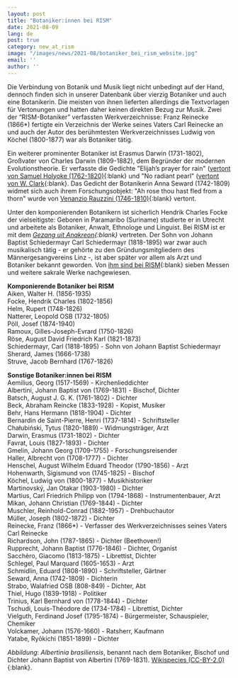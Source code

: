 ```yaml
---
layout: post
title: "Botaniker:innen bei RISM"
date: 2021-08-09
lang: de
post: true
category: new_at_rism
image: "/images/news/2021-08/botaniker_bei_rism_website.jpg"
email: ''
author: ''
---
```


Die Verbindung von Botanik und Musik liegt nicht unbedingt auf der Hand, dennoch finden sich in unserer Datenbank über vierzig Botaniker und auch eine Botanikerin. Die meisten von ihnen lieferten allerdings die Textvorlagen für Vertonungen und hatten daher keinen direkten Bezug zur Musik. Zwei der “RISM-Botaniker” verfassten Werkverzeichnisse: Franz Reinecke (1866*) fertigte ein Verzeichnis der Werke seines Vaters Carl Reinecke an und auch der Autor des berühmtesten Werkverzeichnisses Ludwig von Köchel (1800-1877) war als Botaniker tätig.  

Ein weiterer prominenter Botaniker ist Erasmus Darwin (1731-1802), Großvater von Charles Darwin (1809-1882), dem Begründer der modernen Evolutionstheorie. Er verfasste die Gedichte "Elijah’s prayer for rain" ([vertont von Samuel Holyoke (1762-1820)](https://opac.rism.info/search?id=900007121&View=rism){:blank} und "No radiant pearl" ([vertont von W. Clark](https://opac.rism.info/search?id=112776&View=rism){:blank}. Das Gedicht der Botanikerin Anna Seward (1742-1809) widmet sich auch ihrem Forschungsobjekt: "Ah rose thou hast fled from a thorn" wurde von [Venanzio Rauzzini (1746-1810)](https://opac.rism.info/search?id=128831&View=rism){:blank} vertont.  

Unter den komponierenden Botanikern ist sicherlich Hendrik Charles Focke der vielseitigste: Geboren in Paramaribo (Suriname) studierte er in Utrecht und arbeitete als Botaniker, Anwalt, Ethnologe und Linguist. Bei RISM ist er mit dem _[Gezang uit Anakreon](https://opac.rism.info/search?id=1001107344&View=rism){:blank}_ vertreten. Der Sohn von Johann Baptist Schiedermayr Carl Schiedermayr (1818-1895) war zwar auch musikalisch tätig - er gehörte zu den Gründungsmitgliedern des Männergesangvereins Linz -, ist aber später vor allem als Arzt und Botaniker bekannt geworden. Von [ihm sind bei RISM](https://opac.rism.info/search?View=rism&author=%22Schiedermayr,%20Carl%22){:blank} sieben Messen und weitere sakrale Werke nachgewiesen.  

**Komponierende Botaniker bei RISM**  
Aiken, Walter H. (1856-1935)  
Focke, Hendrik Charles (1802-1856)  
Helm, Rupert (1748-1826)  
Natterer, Leopold OSB (1732-1805)  
Pöll, Josef (1874-1940)  
Ramoux, Gilles-Joseph-Evrard (1750-1826)  
Röse, August David Friedrich Karl (1821-1873)  
Schiedermayr, Carl (1818-1895) - Sohn von Johann Baptist Schiedermayr  
Sherard, James (1666-1738)  
Struve, Jacob Bernhard (1767-1826)  

**Sonstige Botaniker:innen bei RISM**  
Aemilius, Georg (1517-1569) - Kirchenlieddichter\
Albertini, Johann Baptist von (1769-1831) - Bischof, Dichter\
Batsch, August J. G. K. (1761-1802) - Dichter\
Beck, Abraham Reincke (1833-1928) - Kopist, Musiker\
Behr, Hans Hermann (1818-1904) - Dichter\
Bernardin de Saint-Pierre, Henri (1737-1814) - Schriftsteller\
Chałubiński, Tytus (1820-1889) - Widmungsträger, Arzt\
Darwin, Erasmus (1731-1802) - Dichter\
Favrat, Louis (1827-1893) - Dichter\
Gmelin, Johann Georg (1709-1755) - Forschungsreisender\
Haller, Albrecht von (1708-1777) - Dichter\
Henschel, August Wilhelm Eduard Theodor (1790-1856) - Arzt\
Hohenwarth, Sigismund von (1745-1825) - Bischof\
Köchel, Ludwig von (1800-1877) - Musikhistoriker\
Martinovský, Jan Otakar (1903-1980) - Dichter\
Martius, Carl Friedrich Philipp von (1794-1868) - Instrumentenbauer, Arzt\
Mikan, Johann Christian (1769-1844) - Dichter\
Muschler, Reinhold-Conrad (1882-1957) - Drehbuchautor\
Müller, Joseph (1802-1872) - Dichter\
Reinecke, Franz (1866*) - Verfasser des Werkverzeichnisses seines Vaters Carl Reinecke\
Richardson, John (1787-1865) - Dichter (Beethoven!)\
Rupprecht, Johann Baptist (1776-1846) - Dichter, Organist\
Sacchèro, Giacomo (1813-1875) - Librettist, Dichter\
Schlegel, Paul Marquard (1605-1653) - Arzt\
Schmidlin, Eduard (1808-1890) - Schriftsteller, Gärtner\
Seward, Anna (1742-1809) - Dichterin\
Strabo, Walafried OSB (808-849) - Dichter, Abt\
Thiel, Hugo (1839-1918) - Politiker\
Trinius, Karl Bernhard von (1778-1844) - Dichter\
Tschudi, Louis-Théodore de (1734-1784) - Librettist, Dichter\
Vielguth, Ferdinand Josef (1795-1874) - Bürgermeister, Schauspieler, Chemiker\
Volckamer, Johann (1576-1660) - Ratsherr, Kaufmann\
Yatabe, Ryōkichi (1851-1899) - Dichter  

_Abbildung_: _Albertinia brasiliensis_, benannt nach dem Botaniker, Bischof und Dichter Johann Baptist von Albertini (1769-1831). [Wikispecies (CC-BY-2.0)](https://species.wikimedia.org/wiki/File:Albertinia_brasiliensis_Spreng._(445294636).jpg){:blank}.  
